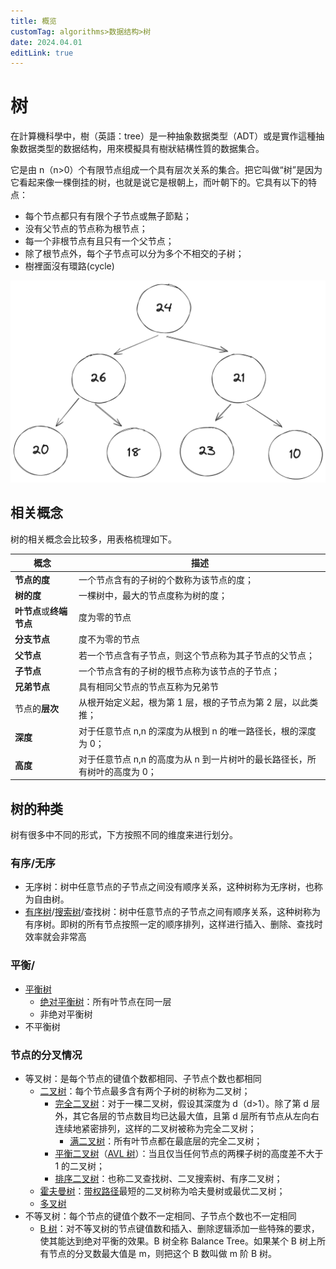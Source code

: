 ```yaml
---
title: 概览
customTag: algorithms>数据结构>树
date: 2024.04.01
editLink: true
---
```


# 树

在計算機科學中，樹（英語：tree）是一种抽象数据类型（ADT）或是實作這種抽象数据类型的数据结构，用來模擬具有樹狀結構性質的数据集合。

它是由 n（n>0）个有限节点组成一个具有层次关系的集合。把它叫做“树”是因为它看起来像一棵倒挂的树，也就是说它是根朝上，而叶朝下的。它具有以下的特点：

- 每个节点都只有有限个子节点或無子節點；
- 没有父节点的节点称为根节点；
- 每一个非根节点有且只有一个父节点；
- 除了根节点外，每个子节点可以分为多个不相交的子树；
- 樹裡面沒有環路(cycle)

![image.png](https://raw.githubusercontent.com/hua-bang/assert-store/master/20240317095423.png)

## 相关概念

树的相关概念会比较多，用表格梳理如下。

| 概念                     | 描述                                                                       |
| ------------------------ | -------------------------------------------------------------------------- |
| **节点的度**             | 一个节点含有的子树的个数称为该节点的度；                                   |
| **树的度**               | 一棵树中，最大的节点度称为树的度；                                         |
| **叶节点**或**终端节点** | 度为零的节点                                                               |
| **分支节点**             | 度不为零的节点                                                             |
| **父节点**               | 若一个节点含有子节点，则这个节点称为其子节点的父节点；                     |
| **子节点**               | 一个节点含有的子树的根节点称为该节点的子节点；                             |
| **兄弟节点**             | 具有相同父节点的节点互称为兄弟节                                           |
| 节点的**层次**           | 从根开始定义起，根为第 1 层，根的子节点为第 2 层，以此类推；               |
| **深度**                 | 对于任意节点 n,n 的深度为从根到 n 的唯一路径长，根的深度为 0；             |
| **高度**                 | 对于任意节点 n,n 的高度为从 n 到一片树叶的最长路径长，所有树叶的高度为 0； |

## 树的种类

树有很多中不同的形式，下方按照不同的维度来进行划分。

### 有序/无序

- 无序树：树中任意节点的子节点之间没有顺序关系，这种树称为无序树，也称为自由树。
- [有序树](https://zh.wikipedia.org/w/index.php?title=%E6%9C%89%E5%BA%8F%E6%A0%91&action=edit&redlink=1 "有序树（页面不存在）")/[搜索树](https://zh.wikipedia.org/wiki/%E6%90%9C%E7%B4%A2%E6%A0%91 "搜索树")/查找树：树中任意节点的子节点之间有顺序关系，这种树称为有序树。即树的所有节点按照一定的顺序排列，这样进行插入、删除、查找时效率就会非常高

### 平衡/

- [平衡树](https://zh.wikipedia.org/wiki/%E5%B9%B3%E8%A1%A1%E6%A0%91 "平衡树")
  - [绝对平衡树](https://zh.wikipedia.org/w/index.php?title=%E7%BB%9D%E5%AF%B9%E5%B9%B3%E8%A1%A1%E6%A0%91&action=edit&redlink=1 "绝对平衡树（页面不存在）")：所有叶节点在同一层
  - 非绝对平衡树
- 不平衡树

### 节点的分叉情况

- 等叉树：是每个节点的键值个数都相同、子节点个数也都相同
  - [二叉树](https://zh.wikipedia.org/wiki/%E4%BA%8C%E5%8F%89%E6%A0%91 "二叉树")：每个节点最多含有两个子树的树称为二叉树；
    - [完全二叉树](https://zh.wikipedia.org/wiki/%E5%AE%8C%E5%85%A8%E4%BA%8C%E5%8F%89%E6%A0%91 "完全二叉树")：对于一棵二叉树，假设其深度为 d（d>1）。除了第 d 层外，其它各层的节点数目均已达最大值，且第 d 层所有节点从左向右连续地紧密排列，这样的二叉树被称为完全二叉树；
      - [满二叉树](https://zh.wikipedia.org/wiki/%E6%BB%A1%E4%BA%8C%E5%8F%89%E6%A0%91 "满二叉树")：所有叶节点都在最底层的完全二叉树；
    - [平衡二叉树](https://zh.wikipedia.org/wiki/%E5%B9%B3%E8%A1%A1%E4%BA%8C%E5%8F%89%E6%A0%91 "平衡二叉树")（[AVL 树](https://zh.wikipedia.org/wiki/AVL%E6%A0%91 "AVL树")）：当且仅当任何节点的两棵子树的高度差不大于 1 的二叉树；
    - [排序二叉树](https://zh.wikipedia.org/wiki/%E6%8E%92%E5%BA%8F%E4%BA%8C%E5%85%83%E6%A8%B9 "排序二元樹")：也称二叉查找树、二叉搜索树、有序二叉树；
  - [霍夫曼树](https://zh.wikipedia.org/wiki/%E9%9C%8D%E5%A4%AB%E6%9B%BC%E6%A0%91 "霍夫曼树")：[带权路径](https://zh.wikipedia.org/w/index.php?title=%E5%B8%A6%E6%9D%83%E8%B7%AF%E5%BE%84&action=edit&redlink=1 "带权路径（页面不存在）")最短的二叉树称为哈夫曼树或最优二叉树；
  - [多叉树](https://zh.wikipedia.org/w/index.php?title=%E5%A4%9A%E5%8F%89%E6%A0%91&action=edit&redlink=1)
- 不等叉树：每个节点的键值个数不一定相同、子节点个数也不一定相同
  - [B 树](https://zh.wikipedia.org/wiki/B%E6%A0%91 "B树")：对不等叉树的节点键值数和插入、删除逻辑添加一些特殊的要求，使其能达到绝对平衡的效果。B 树全称 Balance Tree。如果某个 B 树上所有节点的分叉数最大值是 m，则把这个 B 数叫做 m 阶 B 树。

